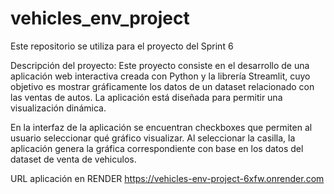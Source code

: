 # vehicles_env_project
Este repositorio se utiliza para el proyecto del Sprint 6

Descripción del proyecto:
Este proyecto consiste en el desarrollo de una aplicación web interactiva creada con Python y la librería Streamlit, cuyo objetivo es mostrar gráficamente los datos de un dataset relacionado con las ventas de autos. La aplicación está diseñada para permitir una visualización dinámica.

En la interfaz de la aplicación se encuentran checkboxes que permiten al usuario seleccionar qué gráfico visualizar. Al seleccionar la casilla, la aplicación genera la gráfica correspondiente con base en los datos del dataset de venta de vehiculos.

URL aplicación en RENDER
https://vehicles-env-project-6xfw.onrender.com
